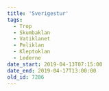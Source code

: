 ```yaml
---
title: 'Sverigestur'
tags:
  - Trop
  - Skumbaklan
  - Vatiklanet
  - Peliklan
  - Kleptoklan
  - Lederne
date_start: 2019-04-13T07:15:00
date_end: 2019-04-17T13:00:00
old_id: 7286
---
```

